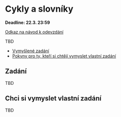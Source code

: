 # Cykly a slovníky

**Deadline: 22.3. 23:59**

[Odkaz na návod k odevzdání](https://docs.google.com/presentation/d/1iVXiZC8hUy9Irxxqebdaaz7-uTkuJT16/edit?usp=sharing&ouid=104337294426056946104&rtpof=true&sd=true)


TBD

- [Vymyšlené zadání](#zadání)
- [Pokyny pro ty, kteří si chtějí vymyslet vlastní zadání](#chci-si-vymyslet-vlastní-zadání)

## Zadání

TBD

## Chci si vymyslet vlastní zadání

TBD